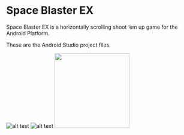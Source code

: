 # Space Blaster EX
 Space Blaster EX is a horizontally scrolling shoot ‘em up game for the Android Platform.
 
 These are the Android Studio project files.
 
 ![alt test](https://raw.githubusercontent.com/garrettsmithpro/SpaceBlasterEX/main/app/src/main/res/drawable-v24/fly1.png)
 ![alt text](https://raw.githubusercontent.com/garrettsmithpro/SpaceBlasterEX/main/app/src/main/res/drawable-v24/bird2.png)
 <img src="https://raw.githubusercontent.com/garrettsmithpro/SpaceBlasterEX/main/app/src/main/res/drawable-v24/bird2" width="200">
